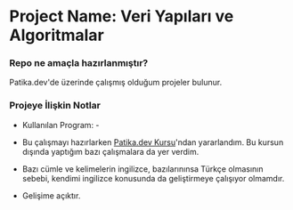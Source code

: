 # Project Name: Veri Yapıları ve Algoritmalar


### Repo ne amaçla hazırlanmıştır?

Patika.dev'de üzerinde çalışmış olduğum projeler bulunur.

### Projeye İlişkin Notlar

* Kullanılan Program: -

* Bu çalışmayı hazırlarken [Patika.dev Kursu](https://academy.patika.dev/courses/veri-yapilari-ve-algoritmalar)'ndan yararlandım. Bu kursun dışında yaptığım bazı çalışmalara da yer verdim. 

* Bazı cümle ve kelimelerin ingilizce, bazılarınınsa Türkçe olmasının sebebi, kendimi ingilizce konusunda da geliştirmeye çalışıyor olmamdır.

* Gelişime açıktır.